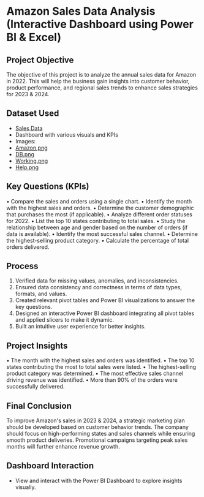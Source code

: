# Amazon Sales Data Analysis (Interactive Dashboard using Power BI & Excel)
## Project Objective
The objective of this project is to analyze the annual sales data for Amazon in 2022. This will help the business gain insights into customer behavior, product performance, and regional sales trends to enhance sales strategies for 2023 & 2024.

## Dataset Used
- <a href = "https://github.com/Abhijeet9340/Amazon-sales-data-analysis-Dashboard/blob/main/Sales%20Data.xlsx">Sales Data </a>
-	Dashboard with various visuals and KPIs
-	Images: 
- <a href = "https://github.com/Abhijeet9340/Amazon-sales-data-analysis-Dashboard/blob/main/1.%20Amazon.png">Amazon.png</a>
- <a href ="https://github.com/Abhijeet9340/Amazon-sales-data-analysis-Dashboard/blob/main/2.%20DB.png">DB.png</a>
- <a href ="https://github.com/Abhijeet9340/Amazon-sales-data-analysis-Dashboard/blob/main/3.%20Working.png"> Working.png</a>
- <a href ="https://github.com/Abhijeet9340/Amazon-sales-data-analysis-Dashboard/blob/main/5.%20Help.png" >Help.png</a>

## Key Questions (KPIs)
•	Compare the sales and orders using a single chart.
•	Identify the month with the highest sales and orders.
•	Determine the customer demographic that purchases the most (if applicable).
•	Analyze different order statuses for 2022.
•	List the top 10 states contributing to total sales.
•	Study the relationship between age and gender based on the number of orders (if data is available).
•	Identify the most successful sales channel.
•	Determine the highest-selling product category.
•	Calculate the percentage of total orders delivered.


## Process
1.	Verified data for missing values, anomalies, and inconsistencies.
2.	Ensured data consistency and correctness in terms of data types, formats, and values.
3.	Created relevant pivot tables and Power BI visualizations to answer the key questions.
4.	Designed an interactive Power BI dashboard integrating all pivot tables and applied slicers to make it dynamic.
5.	Built an intuitive user experience for better insights.

## Project Insights
•	The month with the highest sales and orders was identified.
•	The top 10 states contributing the most to total sales were listed.
•	The highest-selling product category was determined.
•	The most effective sales channel driving revenue was identified.
•	More than 90% of the orders were successfully delivered.

## Final Conclusion
To improve Amazon's sales in 2023 & 2024, a strategic marketing plan should be developed based on customer behavior trends. The company should focus on high-performing states and sales channels while ensuring smooth product deliveries. Promotional campaigns targeting peak sales months will further enhance revenue growth.

## Dashboard Interaction
- View and interact with the Power BI Dashboard to explore insights visually.





